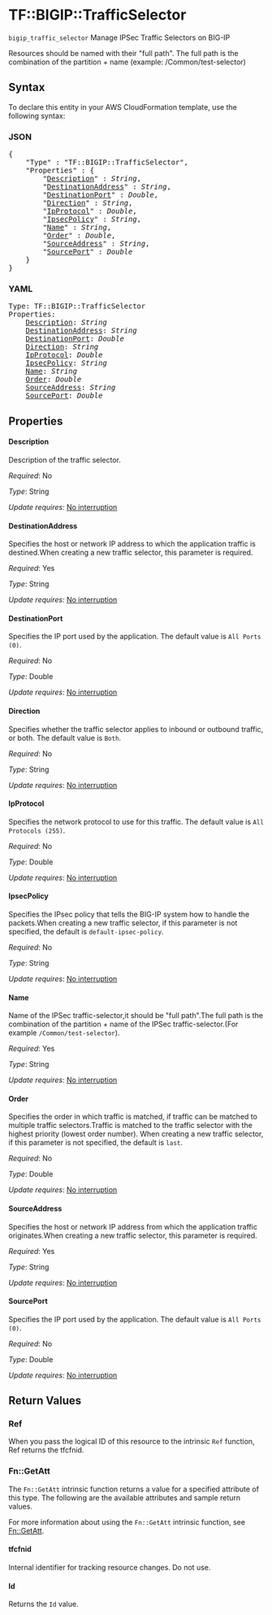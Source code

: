# TF::BIGIP::TrafficSelector

`bigip_traffic_selector` Manage IPSec Traffic Selectors on BIG-IP

Resources should be named with their "full path". The full path is the combination of the partition + name (example: /Common/test-selector)

## Syntax

To declare this entity in your AWS CloudFormation template, use the following syntax:

### JSON

<pre>
{
    "Type" : "TF::BIGIP::TrafficSelector",
    "Properties" : {
        "<a href="#description" title="Description">Description</a>" : <i>String</i>,
        "<a href="#destinationaddress" title="DestinationAddress">DestinationAddress</a>" : <i>String</i>,
        "<a href="#destinationport" title="DestinationPort">DestinationPort</a>" : <i>Double</i>,
        "<a href="#direction" title="Direction">Direction</a>" : <i>String</i>,
        "<a href="#ipprotocol" title="IpProtocol">IpProtocol</a>" : <i>Double</i>,
        "<a href="#ipsecpolicy" title="IpsecPolicy">IpsecPolicy</a>" : <i>String</i>,
        "<a href="#name" title="Name">Name</a>" : <i>String</i>,
        "<a href="#order" title="Order">Order</a>" : <i>Double</i>,
        "<a href="#sourceaddress" title="SourceAddress">SourceAddress</a>" : <i>String</i>,
        "<a href="#sourceport" title="SourcePort">SourcePort</a>" : <i>Double</i>
    }
}
</pre>

### YAML

<pre>
Type: TF::BIGIP::TrafficSelector
Properties:
    <a href="#description" title="Description">Description</a>: <i>String</i>
    <a href="#destinationaddress" title="DestinationAddress">DestinationAddress</a>: <i>String</i>
    <a href="#destinationport" title="DestinationPort">DestinationPort</a>: <i>Double</i>
    <a href="#direction" title="Direction">Direction</a>: <i>String</i>
    <a href="#ipprotocol" title="IpProtocol">IpProtocol</a>: <i>Double</i>
    <a href="#ipsecpolicy" title="IpsecPolicy">IpsecPolicy</a>: <i>String</i>
    <a href="#name" title="Name">Name</a>: <i>String</i>
    <a href="#order" title="Order">Order</a>: <i>Double</i>
    <a href="#sourceaddress" title="SourceAddress">SourceAddress</a>: <i>String</i>
    <a href="#sourceport" title="SourcePort">SourcePort</a>: <i>Double</i>
</pre>

## Properties

#### Description

Description of the traffic selector.

_Required_: No

_Type_: String

_Update requires_: [No interruption](https://docs.aws.amazon.com/AWSCloudFormation/latest/UserGuide/using-cfn-updating-stacks-update-behaviors.html#update-no-interrupt)

#### DestinationAddress

Specifies the host or network IP address to which the application traffic is destined.When creating a new traffic selector, this parameter is required.

_Required_: Yes

_Type_: String

_Update requires_: [No interruption](https://docs.aws.amazon.com/AWSCloudFormation/latest/UserGuide/using-cfn-updating-stacks-update-behaviors.html#update-no-interrupt)

#### DestinationPort

Specifies the IP port used by the application. The default value is `All Ports (0)`.

_Required_: No

_Type_: Double

_Update requires_: [No interruption](https://docs.aws.amazon.com/AWSCloudFormation/latest/UserGuide/using-cfn-updating-stacks-update-behaviors.html#update-no-interrupt)

#### Direction

Specifies whether the traffic selector applies to inbound or outbound traffic, or both. The default value is `Both`.

_Required_: No

_Type_: String

_Update requires_: [No interruption](https://docs.aws.amazon.com/AWSCloudFormation/latest/UserGuide/using-cfn-updating-stacks-update-behaviors.html#update-no-interrupt)

#### IpProtocol

Specifies the network protocol to use for this traffic. The default value is `All Protocols (255)`.

_Required_: No

_Type_: Double

_Update requires_: [No interruption](https://docs.aws.amazon.com/AWSCloudFormation/latest/UserGuide/using-cfn-updating-stacks-update-behaviors.html#update-no-interrupt)

#### IpsecPolicy

Specifies the IPsec policy that tells the BIG-IP system how to handle the packets.When creating a new traffic selector, if this parameter is not specified, the default is `default-ipsec-policy`.

_Required_: No

_Type_: String

_Update requires_: [No interruption](https://docs.aws.amazon.com/AWSCloudFormation/latest/UserGuide/using-cfn-updating-stacks-update-behaviors.html#update-no-interrupt)

#### Name

Name of the IPSec traffic-selector,it should be "full path".The full path is the combination of the partition + name of the IPSec traffic-selector.(For example `/Common/test-selector`).

_Required_: Yes

_Type_: String

_Update requires_: [No interruption](https://docs.aws.amazon.com/AWSCloudFormation/latest/UserGuide/using-cfn-updating-stacks-update-behaviors.html#update-no-interrupt)

#### Order

Specifies the order in which traffic is matched, if traffic can be matched to multiple traffic selectors.Traffic is matched to the traffic selector with the highest priority (lowest order number).
When creating a new traffic selector, if this parameter is not specified, the default is `last`.

_Required_: No

_Type_: Double

_Update requires_: [No interruption](https://docs.aws.amazon.com/AWSCloudFormation/latest/UserGuide/using-cfn-updating-stacks-update-behaviors.html#update-no-interrupt)

#### SourceAddress

Specifies the host or network IP address from which the application traffic originates.When creating a new traffic selector, this parameter is required.

_Required_: Yes

_Type_: String

_Update requires_: [No interruption](https://docs.aws.amazon.com/AWSCloudFormation/latest/UserGuide/using-cfn-updating-stacks-update-behaviors.html#update-no-interrupt)

#### SourcePort

Specifies the IP port used by the application. The default value is `All Ports (0)`.

_Required_: No

_Type_: Double

_Update requires_: [No interruption](https://docs.aws.amazon.com/AWSCloudFormation/latest/UserGuide/using-cfn-updating-stacks-update-behaviors.html#update-no-interrupt)

## Return Values

### Ref

When you pass the logical ID of this resource to the intrinsic `Ref` function, Ref returns the tfcfnid.

### Fn::GetAtt

The `Fn::GetAtt` intrinsic function returns a value for a specified attribute of this type. The following are the available attributes and sample return values.

For more information about using the `Fn::GetAtt` intrinsic function, see [Fn::GetAtt](https://docs.aws.amazon.com/AWSCloudFormation/latest/UserGuide/intrinsic-function-reference-getatt.html).

#### tfcfnid

Internal identifier for tracking resource changes. Do not use.

#### Id

Returns the <code>Id</code> value.

